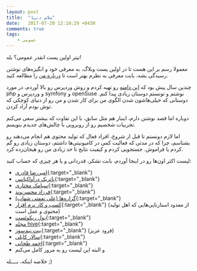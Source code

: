 ```yaml
---
layout: post
title:  "سلام دنیا"
date:   2017-07-20 12:10:29 +0430
comments: true
tags:
    - عمومی
---
```

تیتر اولین پست انقدر عمومی؟ بله!

معمولا رسم بر این هست تا در اولین پست وبلاگ، به معرفی خود و انگیزه‌های نوشتن رسیدگی بشه، بابت معرفی به نظرم بهتر است تا [درباره من](/about) را مطالعه کنید.

چندین سال پیش بود که [این دامنه](http://moshtaghi.ir) رو تهیه کردم و روش وردپرس رو بالا آوردم، در مورد php و وردپرس و symfony و openSuse نوشتم و تونستم دوستان زیادی پیدا کنم. دوستانی که خیلی‌هاشون شدن الگوی من برای کار شدن و من رو از دنیای کوچکی که توش بودم آزاد کردن.

دوباره اما قصد نوشتن دارم، اینبار هم مثل سابق، با این تفاوت که بیشتر سعی می‌کنم تجربیات شخصیم رو از روبرویی با چالش‌های جدیدم بنویسم.

اما لازم دونستم تا قبل از شروع، افراد فعال که تولید محتوی هم انجام می‌دهند رو بشناسم، چرا که  در مدتی که فعالیت کمی در کامیونیتی‌ها داشتم، دوستان زیادی رو گم کردم یا فراموش. جستجویی کردم و کیفیت نتایج تا حد زیادی من رو هیجان‌زده کرد.

لیست اکثر اون‌ها رو در اینجا آوردم، بابت تشکر، قدردانی و یا هر چیزی که حساب کنید:

- [امیررضا قادری](http://amirrezaghaderi.ir/){:target="_blank"}
- [پاتریک درآواکیانس](http://baboon.ir/){:target="_blank"}
- [سیامک مختاری](https://siamak.us/blog/){:target="_blank"}
- [فرزاد محسن‌وند](http://farzaad.me/){:target="_blank"}
- [گزاره‌ها (علی نعمتی شهاب)](http://gozareha.com/){:target="_blank"}
- [کسب و کار نرم افزار](http://www.businessofsoftware.ir/){:target="_blank"} (از معدود استارتاپی‌هایی که اهل تولید محتوی و عمل است)
- [پول ریکوئست](http://pullrequest.ir/){:target="_blank"}
- [مجله hive](https://hive.ir/){:target="_blank"}
- [بیت نیم‌سوز](http://fzero.rubi.gd/){:target="_blank"} (فرود عزیز)
- [سالار کابلی](https://sallar.me/farsi/){:target="_blank"}
- [احمد طحانی](https://atahani.com/){:target="_blank"}
- و البته این لیست رو به مرور کامل می‌کنم


خلاصه اینکه، بــــله ;)